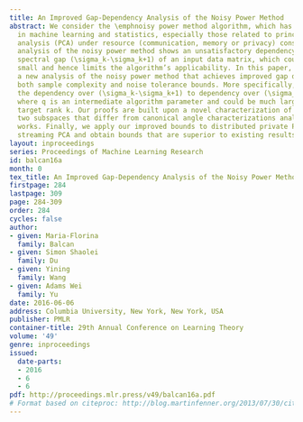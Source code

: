 ```yaml
---
title: An Improved Gap-Dependency Analysis of the Noisy Power Method
abstract: We consider the \emphnoisy power method algorithm, which has wide applications
  in machine learning and statistics, especially those related to principal component
  analysis (PCA) under resource (communication, memory or privacy) constraints. Existing
  analysis of the noisy power method shows an unsatisfactory dependency over the “consecutive"
  spectral gap (\sigma_k-\sigma_k+1) of an input data matrix, which could be very
  small and hence limits the algorithm’s applicability. In this paper, we present
  a new analysis of the noisy power method that achieves improved gap dependency for
  both sample complexity and noise tolerance bounds. More specifically, we improve
  the dependency over (\sigma_k-\sigma_k+1) to dependency over (\sigma_k-\sigma_q+1),
  where q is an intermediate algorithm parameter and could be much larger than the
  target rank k. Our proofs are built upon a novel characterization of proximity between
  two subspaces that differ from canonical angle characterizations analyzed in previous
  works. Finally, we apply our improved bounds to distributed private PCA and memory-efficient
  streaming PCA and obtain bounds that are superior to existing results in the literature.
layout: inproceedings
series: Proceedings of Machine Learning Research
id: balcan16a
month: 0
tex_title: An Improved Gap-Dependency Analysis of the Noisy Power Method
firstpage: 284
lastpage: 309
page: 284-309
order: 284
cycles: false
author:
- given: Maria-Florina
  family: Balcan
- given: Simon Shaolei
  family: Du
- given: Yining
  family: Wang
- given: Adams Wei
  family: Yu
date: 2016-06-06
address: Columbia University, New York, New York, USA
publisher: PMLR
container-title: 29th Annual Conference on Learning Theory
volume: '49'
genre: inproceedings
issued:
  date-parts:
  - 2016
  - 6
  - 6
pdf: http://proceedings.mlr.press/v49/balcan16a.pdf
# Format based on citeproc: http://blog.martinfenner.org/2013/07/30/citeproc-yaml-for-bibliographies/
---
```

